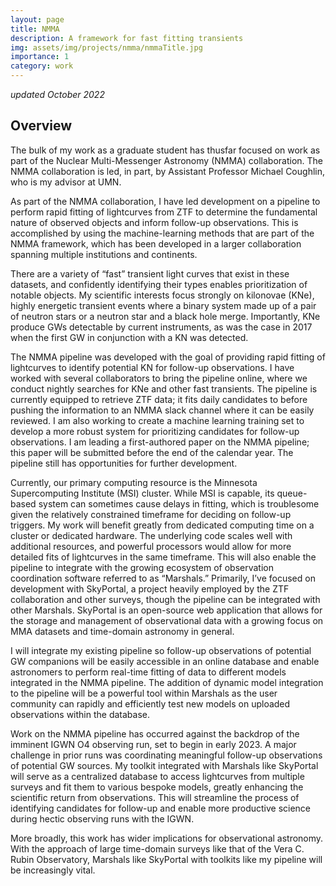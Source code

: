 ```yaml
---
layout: page
title: NMMA
description: A framework for fast fitting transients
img: assets/img/projects/nmma/nmmaTitle.jpg
importance: 1
category: work
---
```


*updated October 2022*

## Overview

The bulk of my work as a graduate student has thusfar focused on work as part of the Nuclear Multi-Messenger Astronomy (NMMA) collaboration. The NMMA collaboration is led, in part, by Assistant Professor Michael Coughlin, who is my advisor at UMN.

As part of the NMMA collaboration, I have led development on a pipeline to perform rapid fitting of lightcurves from ZTF to determine the fundamental nature of observed objects and inform follow-up observations. This is accomplished by using the machine-learning methods that are part of the NMMA framework, which has been developed in a larger collaboration spanning multiple institutions and continents. 

There are a variety of “fast” transient light curves that exist in these datasets, and confidently identifying their types enables prioritization of notable objects. My scientific interests focus strongly on kilonovae (KNe), highly energetic transient events where a binary system made up of a pair of neutron stars or a neutron star and a black hole merge. Importantly, KNe produce GWs detectable by current instruments, as was the case in 2017 when the first GW in conjunction with a KN was detected.

The NMMA pipeline was developed with the goal of providing rapid fitting of lightcurves to identify potential KN for follow-up observations. I have worked with several collaborators to bring the pipeline online, where we conduct nightly searches for KNe and other fast transients. The pipeline is currently equipped to retrieve ZTF data; it fits daily candidates to before pushing the information to an NMMA slack channel where it can be easily reviewed. I am also working to create a machine learning training set to develop a more robust system for prioritizing candidates for follow-up observations. I am leading a first-authored paper on the NMMA pipeline; this paper will be submitted before the end of the calendar year. The pipeline still has opportunities for further development.

Currently, our primary computing resource is the Minnesota Supercomputing Institute (MSI) cluster. While MSI is capable, its queue-based system can sometimes cause delays in fitting, which is troublesome given the relatively constrained timeframe for deciding on follow-up triggers. My work will benefit greatly from dedicated computing time on a cluster or dedicated hardware. The underlying code scales well with additional resources, and powerful processors would allow for more detailed fits of lightcurves in the same timeframe. This will also enable the pipeline to integrate with the growing ecosystem of observation coordination software referred to as “Marshals.” Primarily, I’ve focused on development with SkyPortal, a project heavily employed by the ZTF collaboration and other surveys, though the pipeline can be integrated with other Marshals. SkyPortal is an open-source web application that allows for the storage and management of observational data with a growing focus on MMA datasets and time-domain astronomy in general. 

I will integrate my existing pipeline so follow-up observations of potential GW companions will be easily accessible in an online database and enable astronomers to perform real-time fitting of data to different models integrated in the NMMA pipeline. The addition of dynamic model integration to the pipeline will be a powerful tool within Marshals as the user community can rapidly and efficiently test new models on uploaded observations within the database. 

Work on the NMMA pipeline has occurred against the backdrop of the imminent IGWN O4 observing run, set to begin in early 2023. A major challenge in prior runs was coordinating meaningful follow-up observations of potential GW sources. My toolkit integrated with Marshals like SkyPortal will serve as a centralized database to access lightcurves from multiple surveys and fit them to various bespoke models, greatly enhancing the scientific return from observations. This will streamline the process of identifying candidates for follow-up and enable more productive science during hectic observing runs with the IGWN. 

More broadly, this work has wider implications for observational astronomy. With the approach of large time-domain surveys like that of the Vera C. Rubin Observatory, Marshals like SkyPortal with toolkits like my pipeline will be increasingly vital.